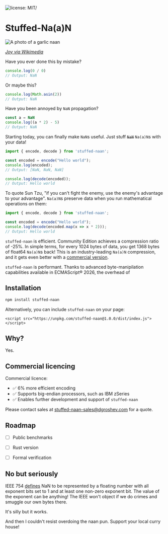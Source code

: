 ![license: MIT/](https://img.shields.io/badge/license-MIT-blue.svg)

# Stuffed-Na(a)N

![A photo of a garlic naan](https://private-user-images.githubusercontent.com/316910/433589102-d4382a30-4f1e-42e4-bb83-957480ad4bcb.jpg?jwt=eyJhbGciOiJIUzI1NiIsInR5cCI6IkpXVCJ9.eyJpc3MiOiJnaXRodWIuY29tIiwiYXVkIjoicmF3LmdpdGh1YnVzZXJjb250ZW50LmNvbSIsImtleSI6ImtleTUiLCJleHAiOjE3NDQ2NzI4ODEsIm5iZiI6MTc0NDY3MjU4MSwicGF0aCI6Ii8zMTY5MTAvNDMzNTg5MTAyLWQ0MzgyYTMwLTRmMWUtNDJlNC1iYjgzLTk1NzQ4MGFkNGJjYi5qcGc_WC1BbXotQWxnb3JpdGhtPUFXUzQtSE1BQy1TSEEyNTYmWC1BbXotQ3JlZGVudGlhbD1BS0lBVkNPRFlMU0E1M1BRSzRaQSUyRjIwMjUwNDE0JTJGdXMtZWFzdC0xJTJGczMlMkZhd3M0X3JlcXVlc3QmWC1BbXotRGF0ZT0yMDI1MDQxNFQyMzE2MjFaJlgtQW16LUV4cGlyZXM9MzAwJlgtQW16LVNpZ25hdHVyZT01N2EwMWQzMzkwNWEwNTVmMDQ1OGFlOGI5OWMzYTNlNjZjYjc3NWExMjkzMGVjNDdhYjBlOTg4NDQ3OTI1YmRlJlgtQW16LVNpZ25lZEhlYWRlcnM9aG9zdCJ9.4BwyJ9nKqVSFUaJu-hwmxWeJLxhpV3qkyiRRb5YgUiE)

_[Joy via Wikimedia](https://commons.wikimedia.org/wiki/File:Garlic_naan_1.jpg)_

Have you ever done this by mistake?

```js
console.log(0 / 0)
// Output: NaN
```

Or maybe this?

```js
console.log(Math.asin(2))
// Output: NaN
```

Have you been annoyed by `NaN` propagation?

```js
const a = NaN
console.log((a * 2) - 5)
// Output: NaN
```

Starting today, you can finally make `NaN`s useful. 
Just stuff ~~`NaN`~~ `Na(a)N`s with your data! 

```js
import { encode, decode } from 'stuffed-naan';

const encoded = encode("Hello world");
console.log(encoded);
// Output: [NaN, NaN, NaN]

console.log(decode(encoded));
// Output: Hello world
```

To quote Sun Tzu, "if you can't fight the enemy, use the enemy's advantage to your advantage".
`Na(a)N`s preserve data when you run mathematical operations on them:

```js
import { encode, decode } from 'stuffed-naan';

const encoded = encode("Hello world");
console.log(decode(encoded.map(x => x * 2)));
// Output: Hello world
```

`stuffed-naan` is efficient. Community Edition achieves a compression ratio of -25%.
In simple terms, for every 1024 bytes of data, you get 1368 bytes of float64 `Na(a)N`s back!
This is an industry-leading `Na(a)N` compression, and it gets even better with a 
[commercial version](https://github.com/si14/stuffed-naan-js?tab=readme-ov-file#commercial-licencing).

`stuffed-naan` is performant. Thanks to advanced byte-manipilation capabilities available in
ECMAScript® 2026, the overhead of 

## Installation

```bash
npm install stuffed-naan
```

Alternatively, you can include `stuffed-naan` on your page:

`<script src="https://unpkg.com/stuffed-naan@1.0.0/dist/index.js"></script>`


## Why?

Yes.


## Commercial licencing

Commercial licence:

- ✅ 6% more efficient encoding
- ✅ Supports big-endian processors, such as IBM zSeries
- ✅ Enables further development and support of `stuffed-naan`

Please contact sales at [stuffed-naan-sales@dgroshev.com](mailto:stuffed-naan-sales@dgroshev.com) for a quote.


## Roadmap

- [ ] Public benchmarks
- [ ] Rust version
- [ ] Formal verification


## No but seriously

IEEE 754 [defines](https://en.wikipedia.org/wiki/NaN#Encoding) NaN to be represented by a floating number
with all exponent bits set to 1 and at least one non-zero exponent bit. The value of the exponent can be anything!
The IEEE won't object if we do crimes and smuggle our own bytes there.

It's silly but it works.

And then I couldn't resist overdoing the naan pun. Support your local curry house!
